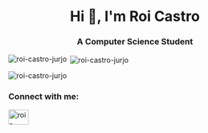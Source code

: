 <h1 align="center">Hi 👋, I'm Roi Castro</h1>
<h3 align="center">A Computer Science Student</h3>

<p><img align="left" src="https://github-readme-stats.vercel.app/api/top-langs?username=roi-castro-jurjo&show_icons=true&theme=highcontrast&locale=en&layout=compact" alt="roi-castro-jurjo" /></p>

<p>&nbsp;<img align="center" src="https://github-readme-stats.vercel.app/api?username=roi-castro-jurjo&show_icons=true&theme=highcontrast&locale=en" alt="roi-castro-jurjo" /></p>

<p><img align="center" src="https://github-readme-streak-stats.herokuapp.com/?user=roi-castro-jurjo&theme=highcontrast" alt="roi-castro-jurjo" /></p>

<h3 align="left">Connect with me:</h3>
<p align="left">
<a href="https://linkedin.com/in/roi-castro-jurjo" target="blank"><img align="center" src="https://raw.githubusercontent.com/rahuldkjain/github-profile-readme-generator/master/src/images/icons/Social/linked-in-alt.svg" alt="roi-castro-jurjo" height="30" width="40" /></a>
</p>
